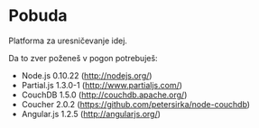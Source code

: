 Pobuda
======

Platforma za uresničevanje idej.


Da to zver poženeš v pogon potrebuješ:
* Node.js 0.10.22 (http://nodejs.org/)
* Partial.js 1.3.0-1 (http://www.partialjs.com/)
* CouchDB 1.5.0 (http://couchdb.apache.org/)
* Coucher 2.0.2 (https://github.com/petersirka/node-couchdb)
* Angular.js 1.2.5 (http://angularjs.org/)